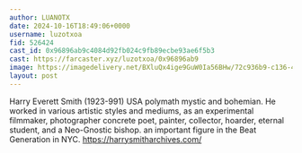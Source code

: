 ```yaml
---
author: LUANOTX
date: 2024-10-16T18:49:06+0000
username: luzotxoa
fid: 526424
cast_id: 0x96896ab9c4084d92fb024c9fb89ecbe93ae6f5b3
cast: https://farcaster.xyz/luzotxoa/0x96896ab9
image: https://imagedelivery.net/BXluQx4ige9GuW0Ia56BHw/72c936b9-c136-45ab-b9cd-3513a97b8300/original
layout: post
---
```


Harry Everett Smith (1923-991) USA polymath mystic and bohemian. He worked in various artistic styles and mediums, as an experimental filmmaker, photographer concrete poet, painter, collector, hoarder, eternal student, and a Neo-Gnostic bishop. an important figure in the Beat Generation in NYC. https://harrysmitharchives.com/

<img src='https://imagedelivery.net/BXluQx4ige9GuW0Ia56BHw/72c936b9-c136-45ab-b9cd-3513a97b8300/original' alt='' referrerpolicy='no-referrer'/>
